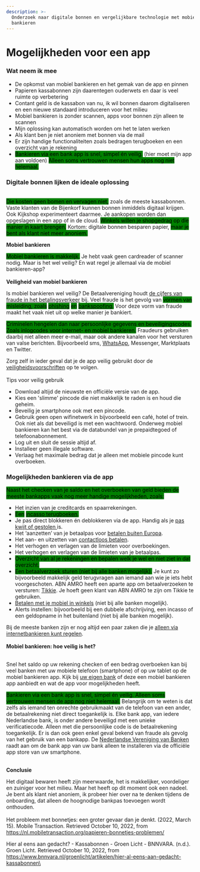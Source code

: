 ```yaml
---
description: >-
  Onderzoek naar digitale bonnen en vergelijkbare technologie met mobiel
  bankieren
---
```


# Mogelijkheden voor een app

### Wat neem ik mee

* De opkomst van mobiel bankieren en het gemak van de app en pinnen
* Papieren kassabonnen zijn daarentegen ouderwets en daar is veel ruimte op verbetering
* Contant geld is de kassabon van nu, ik wil bonnen daarom digitaliseren en een nieuwe standaard introduceren voor het milieu
* Mobiel bankieren is zonder scannen, apps voor bonnen zijn alleen te scannen
* Mijn oplossing kan automatisch worden om het te laten werken
* Als klant ben je niet anoniem met bonnen via de mail
* Er zijn handige functionaliteiten zoals bedragen terugboeken en een overzicht van je rekening
* <mark style="background-color:green;">Bankieren via een bank app is snel, simpel én veilig.</mark> (hier moet mijn app aan voldoen) <mark style="background-color:green;">Alleen soms vertrouwen mensen hun apps nog niet helemaal.</mark>&#x20;



### Digitale bonnen lijken de ideale oplossing

\
<mark style="background-color:green;">Die kosten geen bomen en vervagen niet,</mark> zoals de meeste kassabonnen. Vaste klanten van de Bijenkorf kunnen bonnen inmiddels digitaal krijgen. Ook Kijkshop experimenteert daarmee. Je aankopen worden dan opgeslagen in een app of in de cloud. <mark style="background-color:green;">Winkels willen je shopgedrag op die manier in kaart brengen.</mark> Kortom: digitale bonnen besparen papier, <mark style="background-color:green;">maar je bent als klant niet meer anoniem.</mark>



**Mobiel bankieren**

<mark style="background-color:green;">Mobiel bankieren is makkelijk.</mark> Je hebt vaak geen cardreader of scanner nodig. Maar is het wel veilig? En wat regel je allemaal via de mobiel bankieren-app?\
\
**Veiligheid van mobiel bankieren**

Is mobiel bankieren wel veilig? De Betaalvereniging houdt [de cijfers van fraude in het betalingsverkeer](https://www.betaalvereniging.nl/actueel/fraudecijfers/) bij. Veel fraude is het gevolg van <mark style="background-color:green;">vormen van misleiding, zoals</mark> [<mark style="background-color:green;">phishing</mark>](https://www.consumentenbond.nl/veilig-internetten/nepmails-en-phishing) <mark style="background-color:green;">en</mark> [<mark style="background-color:green;">bankspoofing</mark>](https://www.consumentenbond.nl/veilig-internetten/bank-spoofing-oplichting-door-nepmedewerkers)<mark style="background-color:green;">.</mark> Voor deze vorm van fraude maakt het vaak niet uit op welke manier je bankiert.&#x20;

<mark style="background-color:green;">Criminelen hengelen dan naar persoonlijke gegevens en beveiligingscodes. Zoals inlogcodes voor internet- en mobiel bankieren.</mark> Fraudeurs gebruiken daarbij niet alleen meer e-mail, maar ook andere kanalen voor het versturen van valse berichten. Bijvoorbeeld sms, [WhatsApp](https://www.consumentenbond.nl/veilig-internetten/whatsapp-fraude), Messenger, Marktplaats en Twitter.&#x20;

Zorg zelf in ieder geval dat je de app veilig gebruikt door de [veiligheidsvoorschriften](https://www.consumentenbond.nl/betaalrekening/bankvoorwaarden) op te volgen. \
\
Tips voor veilig gebruik

* Download altijd de nieuwste en officiële versie van de app.
* Kies een 'slimme' pincode die niet makkelijk te raden is en houd die geheim.
* Beveilig je smartphone ook met een pincode.
* Gebruik geen open wifinetwerk in bijvoorbeeld een café, hotel of trein. Ook niet als dat beveiligd is met een wachtwoord. Onderweg mobiel bankieren kan het best via de databundel van je prepaidtegoed of telefoonabonnement.
* Log uit en sluit de sessie altijd af.
* Installeer geen illegale software.
* Verlaag het maximale bedrag dat je alleen met mobiele pincode kunt overboeken.

### Mogelijkheden bankieren via de app

<mark style="background-color:green;">Naast het checken van je saldo en het overboeken van geld bieden de meeste bankapps vaak nog meer handige mogelijkheden, zoals:</mark>

* Het inzien van je creditcards en spaarrekeningen.
* <mark style="background-color:green;">Een</mark> [<mark style="background-color:green;">incasso terugboeken</mark>](https://staging.consumentenbond.nl/betaalrekening/incassomaatregelen#no2)<mark style="background-color:green;">.</mark>
* Je pas direct blokkeren én deblokkeren via de app. Handig als je [pas kwijt of gestolen ](https://www.consumentenbond.nl/betaalrekening/bankpas-kwijt-gestolen)is.
* Het ‘aanzetten’ van je betaalpas voor [betalen buiten Europa](https://www.consumentenbond.nl/betaalrekening/betalen-in-het-buitenland).
* Het aan- en uitzetten van [contactloos betalen](https://www.consumentenbond.nl/betaalrekening/mobiel-en-contactloos-betalen).
* Het verhogen en verlagen van de limieten voor overboekingen.
* Het verhogen en verlagen van de limieten van je betaalpas.
* <mark style="background-color:green;">Overzicht van al je rekeningen en bepalen welk je wel en niet ziet in dat overzicht.</mark>
* <mark style="background-color:green;">Een betaalverzoek sturen (niet bij alle banken mogelijk).</mark> Je kunt zo bijvoorbeeld makkelijk geld terugvragen aan iemand aan wie je iets hebt voorgeschoten. ABN AMRO heeft een aparte app om betaalverzoeken te versturen: [Tikkie](https://www.consumentenbond.nl/betaalrekening/tikkie). Je hoeft geen klant van ABN AMRO te zijn om Tikkie te gebruiken.
* [Betalen met je mobiel in winkels](https://www.consumentenbond.nl/betaalrekening/mobiel-betalen) (niet bij alle banken mogelijk).
* Alerts instellen: bijvoorbeeld bij een dubbele afschrijving, een incasso of een geldopname in het buitenland (niet bij alle banken mogelijk).

Bij de meeste banken zijn er nog altijd een paar zaken die je [alleen via internetbankieren kunt regelen](https://www.consumentenbond.nl/betaalrekening/internetbankieren#no1).\
\
**Mobiel bankieren: hoe veilig is het?**

\
Snel het saldo op uw rekening checken of een bedrag overboeken kan bij veel banken met uw mobiele telefoon (smartphone) of op uw tablet op de mobiel bankieren app. Kijk bij [uw eigen bank](https://www.veiligbankieren.nl/faq/) of deze een mobiel bankieren app aanbiedt en wat de app voor mogelijkheden heeft.

<mark style="background-color:green;">Bankieren via een bank app is snel, simpel én veilig. Alleen soms vertrouwen mensen de app nog niet helemaal.</mark> Belangrijk om te weten is dat zelfs als iemand ten onrechte gebruikmaakt van de telefoon van een ander, de betaalrekening niet direct toegankelijk is. Elke bank app, van iedere Nederlandse bank, is onder andere beveiligd met een unieke verificatiecode. Alleen met die persoonlijke code is de betaalrekening toegankelijk. Er is dan ook geen enkel geval bekend van fraude als gevolg van het gebruik van een bankapp. De [Nederlandse Vereniging van Banken](https://www.nvb.nl/) raadt aan om de bank app van uw bank alleen te installeren via de officiële app store van uw smartphone.

\
**Conclusie**

Het digitaal bewaren heeft zijn meerwaarde, het is makkelijker, voordeliger en zuiniger voor het milieu. Maar het heeft op dit moment ook een nadeel. Je bent als klant niet anoniem, ik probeer hier over na te denken tijdens de onboarding, dat alleen de hoognodige bankpas toevoegen wordt onthouden. \
\
Het probleem met bonnetjes: een groter gevaar dan je denkt. (2022, March 15). Mobile Transaction. Retrieved October 10, 2022, from https://nl.mobiletransaction.org/papieren-bonnetjes-problemen/

Hier al eens aan gedacht? - Kassabonnen - Groen Licht - BNNVARA. (n.d.). Groen Licht. Retrieved October 10, 2022, from https://www.bnnvara.nl/groenlicht/artikelen/hier-al-eens-aan-gedacht-kassabonnen\
